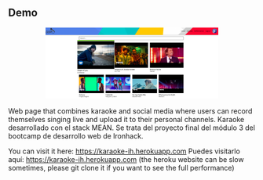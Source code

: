 ## Demo
<p align="center">
  <img src="Karaoke Live.png" width="70%"/>
</p>

Web page that combines karaoke and social media where users can record themselves singing live and upload it to their personal channels.
Karaoke desarrollado con el stack MEAN. Se trata del proyecto final del módulo 3 del bootcamp de desarrollo web de Ironhack.

You can visit it here: https://karaoke-ih.herokuapp.com
Puedes visitarlo aquí: https://karaoke-ih.herokuapp.com
(the heroku website can be slow sometimes, please git clone it if you want to see the full performance)
